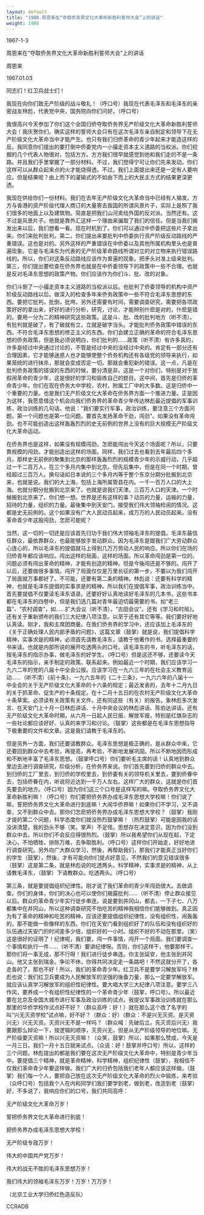 ```yaml
---
layout: default
title: "1988.周恩来在“夺取侨务界文化大革命新胜利誓师大会”上的讲话"
weight: 1988
---
```


1967-1-3

周恩来在“夺取侨务界文化大革命新胜利誓师大会”上的讲话

周恩来

1967.01.03

同志们！红卫兵战士们！

我现在向你们致无产阶级的战斗敬礼！（呼口号）我现在代表毛泽东和毛泽东的亲密战友林彪，代表党中央，国务院向你们问好。（呼口号）

我很高兴今天参加了你们这个全国归侨夺取侨务界无产阶级文化大革命新胜利誓师大会！我庆贺你们。确实这样的誓师大会只有在这次毛泽东亲自制定和领导下在无产阶级文化大革命当中才能产生。也只有我们归侨革命的青少年起来才能造这样的反。我同意你们提出的要打倒中侨委党内一小撮走资本主义道路的当权派。你们挖掘的几个代表人物很对，包括方方。方方我们很早就感觉到他和我们走的不是一条路。并且我们手里掌握了一部分材料。不过，我们觉得宁可让你们先来发动。你们这样可以从群众起来点的火才能烧得透。不过。我们上面提出来还是一定有人要响应。但是结果呢？由上而下的灌输式的不如由下而上的大民主方式的结果更深更透。

我现在供给你们一份材料。我们在去年无产阶级文化大革命当中已经有人揭发。方方与香港的资产阶级代理人商订的大量寄去我国的所谓风景片子，实际上是照了我们很多的地面上以及建筑物。简直是把我们山河卖给外国的反对派。当然还有。这不过是风景片子。他就是靠外汇这样一个理由来骗取了我们的信任。但是当我们揭发出来以后，我们想看一看。现在时机到了。你们可以通过中侨委把这些片子拿出来。你们来批判批判。第二，你们提出来要批判中侨委执行资产阶级反动路线的严重错误。这也是对的。另外这样的严重错误在中侨委以及其他所属机构里头也是普遍现象。它是与毛泽东为代表的无产阶级革命路线所谓对立的对立物来执行错误路线的。所以，你们对这条反动路线应该作为普遍的现象。把矛头对准上级来批判。第三，你们提出要检查在侨务界也就是在中侨委领导下的政策中一些不合理。也就是反对毛泽东思想的政策产物。你们应该作为你们斗、批、改的对象。

你们斗倒了一小撮走资本主义道路的当权派以后。也批判了侨委领导的机构中资产阶级反动路线以后。做深入的检查多年来侨务政策中一些不符合毛泽东思想的东西。要把它批判，批倒，批垮。另外还需要有时间，需要调查研究，需要把各项政策好好的拿出来，好好的进行分析，研究，讨论，才能辨别什麽是对的，什麽是错的。要用一分为二的精神研究这些政策。这是斗、批、改的批判地方（听不清）。有批判就是破了，有了破就有立，立就是破字当头。才能批判侨务政策中错误的东西。不符合毛泽东思想的修正主义的东西。你们会建立正确的革命的符合毛泽东思想的侨务政策，但是我必须说明白，你们批判的……政策（听不清）有许多真的，许多是经过中央通过讨论的，不管是经过中央的没经过中央的。肯定有一部分还有合理因素，它才能够迷惑人也才能够使整个侨务机构还有各级党的领导来执行，如果笼统的进行抹杀，那就会变成否定一切。那就会重犯新的错误。这一点，凡是在批判侨务政策的错误的东西的时候，要分清是非。这是一个对你们，特别是对于放假闹革命的青少年，这是很好的学习和锻炼自己的题目。这中间，首先是归侨的革命青少年。你们在现在侨务大中学校，农村，附属工厂中的大多数。这是归侨中一个重要的力量。也是我们无产阶级文化大革命在侨务界方面一个推进力量。正是因为这样，我愿意借这个机会向我们侨务界的革命青少年传达林彪最近提倡的军事训练，政治训练的几句话。他说："我们要实行军事，政治训练，要注意三个方面问题。第一个问题也是第一位问题。要首先发扬革命干劲，闯劲"。如果没有革命闯劲。也不可能创造出这样轰轰烈烈的史无前例的世界上没有的巨大规模无产阶级文化大革命运动。

在侨务界也是这样，如果没有规模闯劲，怎麽能闯出今天这个场面呢？所以，只要靠规模的闯劲。才能创造出这样的场面。同样，我们过去也看到去年最后四个多月。那样史无前例的聚集到北京的那样轰轰烈烈的规模青少年的示威行动，几乎超过一千二百万人，在三个多月内集中到北京。但先后集中，但是在同一个时期，曾经超过三百万人。换句话如日本说的三个多月内等于整个东京分期分批搬到北京来，也就是说。我们的大上海。包括上海所属管县在内。一千一百万人口的大上海。也就分期分批搬到北京来了。也就是说我们天津。三百万人口的天津。一个时候搬到北京来了。你们想一想。世界是还有这样的事？动员的力量，运输的力量，招待的力量，组织的力量。最後集中到天安门。接受我们伟大领袖检阅的情况。这都是史无前例的。这个如果没有广大人民动员起来，成万万的人民动员起来。没有革命青少年这股闯劲，怎麽可能呢？

当然，这一切的一切还是应该首先归功于我们伟大领袖毛泽东的提倡。毛泽东最信任群众，最依靠群众，也最能够放手发动群众。因为毛泽东是跟我们广大劳动群众心连心的，所以毛泽东的提倡就马上得到几万万劳动人民的响应。所以你们在场的归侨青年都应该响应。闯出这样的局面，这样的场面。所以革命闯劲是第一位的。问题必须有闯出革命的精神，才能有创造的精神。但是今後闯还是不够的。闯开了以后，还要做很多事情。闯开了局面仅仅是万里长征的第一步。不要以为我们闯开了局面就万事都好了。不可能，还要有第二条的精神。林彪说：还要有科学的精神，也就是毛泽东提倡的实事求是的精神。所以我们在提倡军事，政治训练当中。首先要提倡不仅要读毛泽东语录。还要好好认真地读好毛泽东的几本书，这些书本都在毛泽东的四卷中，但是我们选几篇对青年最迫切最需要的书。如“老三篇”、“农村调查”，如……扩大会议（听不清），“古田会议”。还有《学习和时局》。还有关于重新颁布的我们三大纪律八项注意。以至于还有其它等等。我们要好好地认真读。刚才，我和主席团商量。在我们侨务界的学习中，还应该加上毛泽东的《关于正确处理人民内部矛盾的问题》，这篇文章（鼓掌）就是说，我们提倡科学精神，实事求是的精神，必须首先请教毛泽东，请教于他著作的书。选择最重要的书来读。也就是内部所说的展开吃透两头的口号。读毛泽东的书，听毛泽东的话，按毛泽东的指示办事，做毛泽东的好学生。（呼口号）但是这还不够，还要读今天毛泽东的指示，亲手制定的政策。联系起来。例如最近一个时期，我们应该学习一九六二年的党的八届十中全会公报。应该学习在一九六三年的在社会主义教育运动……（听不清）《前十条》，一九六五年的《二十三条》，一九六六年的八届十一中全会的关于无产阶级文化大革命的十六条的规定；最近发表的，去年十二月九日的关于抓革命、促生产的十条规定。在十二月十五日的在农村无产阶级文化大革命十条草案。必须读有关政策有关文件。还有同这些（有关）的报告。象林彪多次发言、在天安门上十月一日林彪讲话、十月中央会议的林彪讲话、陈伯达讲话。还有无产阶级文化大革命时期，从六月一日起人民日报、解放军报，特别是红旗杂志的一些社论都应该好好、认真的来学习和讨论。（鼓掌）这些都是在毛泽东思想指导下极重要的文件和文章。这是我们请教于毛泽东的。

但是另外一方面，我们还要请教群众。毛泽东思想是极正确的，是从群众中来，它还要回到群众中去考验，再提高，再考验，不断地发展巩固。所以不断地因而形成和不断地丰富了毛泽东思想。（鼓掌呼口号）你们要听毛主席的话！认真地到群众里边去进行调查研究，阶级分析，在侨务界来说。你们首先要到归侨的群众中去。到归侨的工厂里去，到归侨的学校里去，到侨委有关的领导机关里去，要到侨眷中去，包括侨眷在内，听说将近达到一千万人左右。这样广大的群众，这就是你们首先要去的地方。（呼口号）因为你们这三个口号是这样写的嘛。夺取侨务界文化大革命新胜利嘛！（呼口号）你们要把侨务界办成毛泽东思想大学校嘛！你们说了嘛，誓把侨务界文化大革命进行到底嘛！大闹华侨界嘛！如果你们不学习，又不调查，又不到群众中去。那你们怎麽把侨务界办成毛泽东思想大学校？（鼓掌）我刚才提的第二个问题，科学态度你们就没热烈鼓掌嘛！（热烈鼓掌）可能是因我的话没讲清楚。我的劲头不够（笑。掌声）不足怪。思想存在决定意识，因为你们没到群众中去。所以你们不会反应得很热烈。（鼓掌）所以我希望你们从现在起，下定决心，不怕牺牲，排除万难，去争取胜利。（呼口号）这样你们开始走，好好地进行调查研究。另外向广大群众学习，然後，再帮助我们，那我们才能真正当好你们的学生（鼓掌），然後，才有可能向你们提点好意见，不然我们的意见错误很多（鼓掌）这是第二条，就是林彪说的吃透两头。科学精神，实事求是的精神，从上请教毛泽东，（鼓掌）下请教群众。吃透两头。（呼口号）

第三条，就是要提倡组织纪律性。刚才说了我们革命的青少年闯劲很大。去做调查。你们的身体，你们的决心也可以使你们揭露批判……（听不清）停止群众接见以后。群众的革命青少年实行徒步串连。说是要到井冈山，都去，一下子七、八万都集中在井冈山，所以这种调查研究不怕吃苦的精神我相信你们能够做到。真正因为有了革命的精神和吃苦的精神，应该还要提倡组织纪律性，没有组织性，闹轰轰的，那不能做一些像样的东西，你们在天安门看到组织好了的队伍和没有组织好的队伍通过天安门的时间差多少倍，组织好的一小时。组织不好的不动在那里。（笑）这是很好的证明了！纪律呢，我们要，闯一件事情，闯开一个局面。我们要调查一个事情和执行一件……（听不清）要讲纪律呀。否则，你们这样干，他要那样干。那你们将一事无成，那不行呀！我们进行徒步串连。你主张延安，他主张到井冈山。他又主张到瑞金。争论不休，你得共同决定走一条路吧！不然这就分开了，各走各的了，那也不好！所以，我们的革命青少年。红卫兵不是要学习解放军吗？林彪也说：我们红卫兵要成为人民解放军的坚强的後备力量，那么一定要学解放军。就应该认真学习解放军的组织性纪律性。要大唱大学三大纪律八项注意。要学三八作风，要养成一个有组织性纪律性的一个革命青少年（鼓掌，呼口号）。所以最近要在北京及全国大城市进行军事及政治训练的试点。我提议军事政治训练就在那么那里的华侨学校作试点好不好？（群众高呼：好！）就在那么这个改了名字的叫“兴无灭资学校”试点嘛，好不好？（群众：好）（群众：不是兴无灭资。是灭资兴无）兴无灭资。灭资兴无不是一样吗？（群众喊：先破后立。先灭资后兴无）我要跟那么辩论一下，按逻辑的顺序，灭资兴无，但是从无产阶级领导的地位嘛。无产阶级要灭资嘛！所以兴无灭资嘛！（众笑，鼓掌）所以，如果那么赞成，今天是一月三日。我们一月十五日就来试点。（众说：好！鼓掌并呼口号）所以，这样的三个问题。林彪提出的都是我们要在这次无产阶级文化大革命中，特别是青少年当中。要提倡三个精神，就是革命精神，科学精神，组织纪律性（鼓掌），我相信不仅我们革命青少年要这样做。我们广大的归侨包括我们老年人都应该这样做。（鼓掌）我们每一个人，要把自己放在这次无产阶级文化大革命的烈火中锻炼，来考验（众呼口号）包括我个人在内和同学们我们要学到老，做到老，改造到老（鼓掌）好，不多说了，我响应你们的口号，我们共同高呼：

无产阶级文化大革命万岁！

誓把侨务界文化大革命进行到底！

把侨务界办成毛泽东思想大学校！

无产阶级专政万岁！

伟大的中国共产党万岁！

伟大的战无不胜的毛泽东思想万岁！

我们伟大的领袖毛泽东万岁！万岁！万万岁！

（北京工业大学归侨红色造反队）

CCRADB

